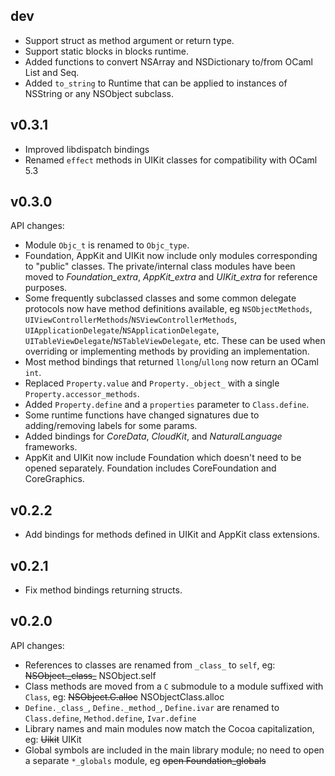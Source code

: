 ## dev

* Support struct as method argument or return type.
* Support static blocks in blocks runtime.
* Added functions to convert NSArray and NSDictionary to/from OCaml List and Seq.
* Added `to_string` to Runtime that can be applied to instances of NSString
  or any NSObject subclass.

## v0.3.1

* Improved libdispatch bindings
* Renamed `effect` methods in UIKit classes for compatibility with OCaml 5.3


## v0.3.0

API changes:

* Module `Objc_t` is renamed to `Objc_type`.
* Foundation, AppKit and UIKit now include only modules corresponding to
  "public" classes. The private/internal class modules have been moved to
  _Foundation_extra_, _AppKit_extra_ and _UIKit_extra_ for reference purposes.
* Some frequently subclassed classes and some common delegate protocols now
  have method definitions available, eg
  `NSObjectMethods`, `UIViewControllerMethods`/`NSViewControllerMethods`,
  `UIApplicationDelegate`/`NSApplicationDelegate`,
  `UITableViewDelegate`/`NSTableViewDelegate`, etc.
  These can be used when overriding or implementing methods by providing an
  implementation.
* Most method bindings that returned `llong`/`ullong` now return an OCaml `int`.
* Replaced `Property.value` and `Property._object_` with a single
  `Property.accessor_methods`.
* Added `Property.define` and a `properties` parameter to `Class.define`.
* Some runtime functions have changed signatures due to adding/removing labels
  for some params.
* Added bindings for _CoreData_, _CloudKit_, and _NaturalLanguage_ frameworks.
* AppKit and UIKit now include Foundation which doesn't need to be opened
  separately. Foundation includes CoreFoundation and CoreGraphics.


## v0.2.2

* Add bindings for methods defined in UIKit and AppKit class extensions.


## v0.2.1

* Fix method bindings returning structs.


## v0.2.0

API changes:

* References to classes are renamed from `_class_` to `self`, eg:
  ~~NSObject.\_class\_~~ NSObject.self
* Class methods are moved from a `C` submodule to a module suffixed with `Class`,
  eg: ~~NSObject.C.alloc~~ NSObjectClass.alloc
* `Define._class_`, `Define._method_`, `Define.ivar` are renamed to `Class.define`,
  `Method.define`, `Ivar.define`
* Library names and main modules now match the Cocoa capitalization, eg:
  ~~Uikit~~ UIKit
* Global symbols are included in the main library module; no need to open a
  separate `*_globals` module, eg ~~open Foundation_globals~~
